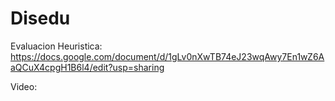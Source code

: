# Disedu

Evaluacion Heuristica: https://docs.google.com/document/d/1gLv0nXwTB74eJ23wqAwy7En1wZ6AaQCuX4cpgH1B6l4/edit?usp=sharing

Video: 
